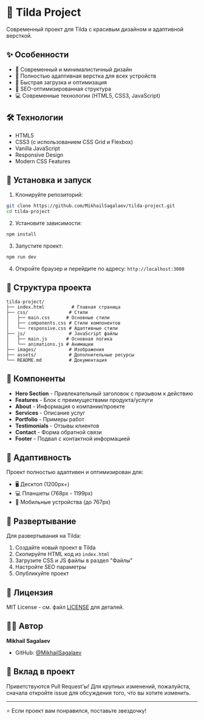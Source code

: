 # 🚀 Tilda Project

Современный проект для Tilda с красивым дизайном и адаптивной версткой.

## ✨ Особенности

- 🎨 Современный и минималистичный дизайн
- 📱 Полностью адаптивная верстка для всех устройств
- 🚀 Быстрая загрузка и оптимизация
- 🎯 SEO-оптимизированная структура
- 💻 Современные технологии (HTML5, CSS3, JavaScript)

## 🛠 Технологии

- HTML5
- CSS3 (с использованием CSS Grid и Flexbox)
- Vanilla JavaScript
- Responsive Design
- Modern CSS Features

## 🚀 Установка и запуск

1. Клонируйте репозиторий:
```bash
git clone https://github.com/MikhailSagalaev/tilda-project.git
cd tilda-project
```

2. Установите зависимости:
```bash
npm install
```

3. Запустите проект:
```bash
npm run dev
```

4. Откройте браузер и перейдите по адресу: `http://localhost:3000`

## 📁 Структура проекта

```
tilda-project/
├── index.html          # Главная страница
├── css/               # Стили
│   ├── main.css      # Основные стили
│   ├── components.css # Стили компонентов
│   └── responsive.css # Адаптивные стили
├── js/                # JavaScript файлы
│   ├── main.js       # Основная логика
│   └── animations.js # Анимации
├── images/            # Изображения
├── assets/            # Дополнительные ресурсы
└── README.md          # Документация
```

## 🎨 Компоненты

- **Hero Section** - Привлекательный заголовок с призывом к действию
- **Features** - Блок с преимуществами продукта/услуги
- **About** - Информация о компании/проекте
- **Services** - Описание услуг
- **Portfolio** - Примеры работ
- **Testimonials** - Отзывы клиентов
- **Contact** - Форма обратной связи
- **Footer** - Подвал с контактной информацией

## 📱 Адаптивность

Проект полностью адаптивен и оптимизирован для:
- 🖥️ Десктоп (1200px+)
- 💻 Планшеты (768px - 1199px)
- 📱 Мобильные устройства (до 767px)

## 🚀 Развертывание

Для развертывания на Tilda:

1. Создайте новый проект в Tilda
2. Скопируйте HTML код из `index.html`
3. Загрузите CSS и JS файлы в раздел "Файлы"
4. Настройте SEO параметры
5. Опубликуйте проект

## 📄 Лицензия

MIT License - см. файл [LICENSE](LICENSE) для деталей.

## 👨‍💻 Автор

**Mikhail Sagalaev**
- GitHub: [@MikhailSagalaev](https://github.com/MikhailSagalaev)

## 🤝 Вклад в проект

Приветствуются Pull Request'ы! Для крупных изменений, пожалуйста, сначала откройте issue для обсуждения того, что вы хотите изменить.

---

⭐ Если проект вам понравился, поставьте звездочку!
